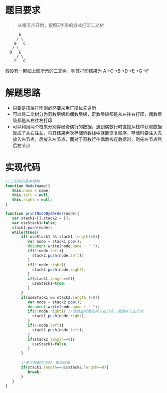# 题目要求
>从根节点开始，按照Z字形的方式打印二叉树

```
      A
     / \
    B   C
   / \
  D   E
     / \
    F   G
```
假设有一颗如上图所示的二叉树，则其打印结果为 A->C->B->D->E->G->F

# 解题思路
* 只要是按层打印则必然要采用广度优先遍历
* 可以将二叉树分为奇数层级和偶数层级，奇数层级都是从左往右打印，偶数层级都是从右往左打印
* 可以利用两个栈来分别存储奇偶行的数据，遇到偶数行时直接从栈中获取数据就成了从右往左，将其结果再次存储奇数栈中就能恢复顺序，存储时要注入先放入右节点，后放入左节点，而对于奇数行往偶数栈存数据时，则先左节点然后右节点

# 实现代码
```javascript
//二叉树的基本结构
function Node(name){
   this.name = name;
   this.left = null;
   this.right = null;
}

function printNodeByZOrder(node){
   var stack1=[],stack2 = [];
   var useStack1=false;
   stack1.push(node);
   while(true){
	   if(!useStack1 && stack1.length!=0){
		  var node = stack1.pop();
		  document.write(node.name + " ");
		  if(!!node.left){
			stack2.push(node.left);
		  }
		  if(!!node.right){
			stack2.push(node.right);
		  }
		  if(stack1.length==0){
			useStack1=true;
	      }
	   }
	   if(useStack1 && stack2.length !=0){
	      var node = stack2.pop();
		  document.write(node.name + " ");
		  if(!!node.right){ //注意此时要先存入右节点、然后存入左节点
			stack1.push(node.right);
		  }
		  if(!!node.left){
			stack1.push(node.left);
		  }
		  if(stack2.length==0){
			useStack1=false;
		  }
	   }
	   
	   //两个栈都为空时，循环结束
	   if(stack1.length==0&&stack2.length==0){
		  break;
	   }
   }
}
```
